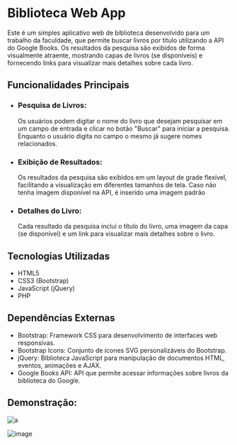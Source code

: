 # Biblioteca Web App
Este é um simples aplicativo web de biblioteca desenvolvido para um trabalho da faculdade, que permite buscar livros por título utilizando a API do Google Books. Os resultados da pesquisa são exibidos de forma visualmente atraente, mostrando capas de livros (se disponíveis) e fornecendo links para visualizar mais detalhes sobre cada livro.

## Funcionalidades Principais
- ### Pesquisa de Livros:
  Os usuários podem digitar o nome do livro que desejam pesquisar em um campo de entrada e clicar no botão "Buscar" para iniciar a pesquisa. Enquanto o usuário digita no campo o mesmo já sugere nomes relacionados.
- ### Exibição de Resultados:
  Os resultados da pesquisa são exibidos em um layout de grade flexível, facilitando a visualização em diferentes tamanhos de tela. Caso não tenha imagem disponível na API, é inserido uma imagem padrão
- ### Detalhes do Livro:
  Cada resultado da pesquisa inclui o título do livro, uma imagem da capa (se disponível) e um link para visualizar mais detalhes sobre o livro.

## Tecnologias Utilizadas
- HTML5
- CSS3 (Bootstrap)
- JavaScript (jQuery)
- PHP
## Dependências Externas
- Bootstrap: Framework CSS para desenvolvimento de interfaces web responsivas.
- Bootstrap Icons: Conjunto de ícones SVG personalizáveis do Bootstrap.
- jQuery: Biblioteca JavaScript para manipulação de documentos HTML, eventos, animações e AJAX.
- Google Books API: API que permite acessar informações sobre livros da biblioteca do Google.

## Demonstração:
![a](https://github.com/enyalorak/BIBLIOTECA---API/assets/82977825/a1ea7cb8-8eff-40c3-ae3c-0025b4a137ca)

![image](https://github.com/enyalorak/BIBLIOTECA---API/assets/82977825/d1ce661e-a909-4fc8-a093-1861cd7f3089)
